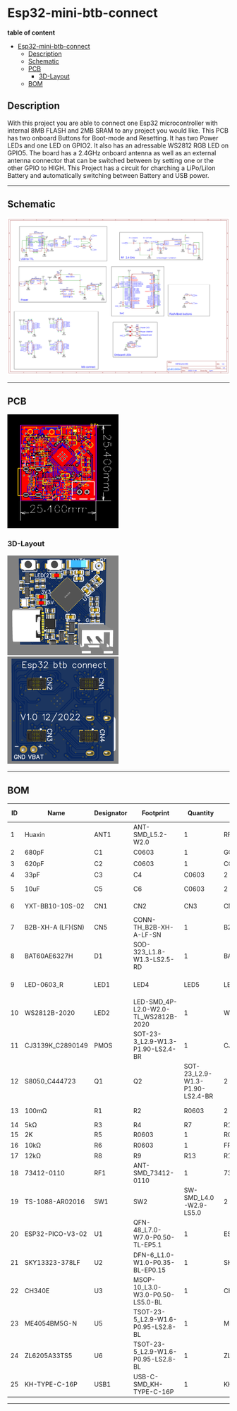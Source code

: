 # Esp32-mini-btb-connect

**table of content**
- [Esp32-mini-btb-connect](#esp32-mini-btb-connect)
  - [Description](#description)
  - [Schematic](#schematic)
  - [PCB](#pcb)
    - [3D-Layout](#3d-layout)
  - [BOM](#bom)

## Description
With this project you are able to connect one Esp32 microcontroller with internal 8MB FLASH and 2MB SRAM to any project you would like. This PCB has two onboard Buttons for Boot-mode and Resetting. It has two Power LEDs and one LED on GPIO2. It also has an adressable WS2812 RGB LED on GPIO5. The board has a 2.4GHz onboard antenna as well as an external antenna connector that can be switched between by setting one or the other GPIO to HIGH. This Project has a circuit for charching a LiPo/LiIon Battery and automatically switching between Battery and USB power.
___

## Schematic
![](img/Schematic_ESP32%20pico%20dual%20core%20mini%20btb%20connect_2022-12-20.svg)
___

## PCB
<img src="img/PCB_PCB_ESP32%20pico%20dual%20core%20mini%20btb%20connect_2022-12-20.svg" alt="." width="50%"/>

### 3D-Layout
<img src="img\PCB-3D-top.PNG" alt="." width="50%"/>
<img src="img\PCB-3D-bottom.PNG" alt="." width="50%"/>

___

## BOM
|ID|Name|Designator|Footprint|Quantity|Manufacturer Part|Manufacturer|Supplier|Supplier Part|Price|Pins|Resistance (Ohms)|
|---|---|---|---|---|---|---|---|---|---|---|---|
|1|Huaxin|ANT1|ANT-SMD_L5.2-W2.0|1|RFANT5220110A2T|Huaxin S&T|LCSC|C201761|0.024|2||
|2|680pF|C1|C0603|1|GCM1885C2A681JA16D|muRata(村田)|LCSC|C126581|0.003|2||
|3|620pF|C2|C0603|1|CC0603JRNPO9BN621|YAGEO(国巨)|LCSC|C325470|0.001|2||
|4|33pF|C3|C4|C0603|2|GQM1875C2E330JB12D|muRata(村田)|LCSC|C913596|0.054|2||
|5|10uF|C5|C6|C0603|2|LMK107BJ106MALTD|TAIYO YUDEN|LCSC|C18800|0.002|2||
|6|YXT-BB10-10S-02|CN1|CN2|CN3|CN4|CONN-SMD_YXT-BB10-10S-02|4|YXT-BB10-10S-02|YXT(益鑫通）|LCSC|C2763962|0.011|14||
|7|B2B-XH-A (LF)(SN)|CN5|CONN-TH_B2B-XH-A-LF-SN|1|B2B-XH-A(LF)(SN)|JST|LCSC|C158012|0.006|2||
|8|BAT60AE6327H|D1|SOD-323_L1.8-W1.3-LS2.5-RD|1|BAT60AE6327H|Infineon Technologies|LCSC|C520634|0.038|2||
|9|LED-0603_R|LED1|LED4|LED5|LED0603_RED|3|19-217/R6C-AL1M2VY/3T|EVERLIGHT(台湾亿光)|LCSC|C72044|0.003|2||
|10|WS2812B-2020|LED2|LED-SMD_4P-L2.0-W2.0-TL_WS2812B-2020|1|WS2812B-2020|worldsemi|LCSC|C965555|0.015|4||
|11|CJ3139K_C2890149|PMOS|SOT-23-3_L2.9-W1.3-P1.90-LS2.4-BR|1|CJ3139K|CJ（江苏长电/长晶）|LCSC|C2890149|0.006|3||
|12|S8050_C444723|Q1|Q2|SOT-23_L2.9-W1.3-P1.90-LS2.4-BR|2|S8050|Slkor(萨科微)|LCSC|C444723|0.002|3||
|13|100mΩ|R1|R2|R0603|2|0603WAJ010KT5E|UNI-ROYAL(厚声)|LCSC|C247025||2|0.1|
|14|5kΩ|R3|R4|R7|R10|R11|R0603|5|RTT035001FTP|RALEC|LCSC|C166926||2|5K|
|15|2K|R5|R0603|1|RC0603FR-072KL|YAGEO|LCSC|C105576||2||
|16|10kΩ|R6|R0603|1|FRC0603J103TS|FOJAN(富捷)|LCSC|C2930027||2||
|17|12kΩ|R8|R9|R13|R14|R0603|4|AR03BTDX1202|Viking Tech|LCSC|C319891|0.005|2|12K|
|18|73412-0110|RF1|ANT-SMD_73412-0110|1|734120110|MOLEX|LCSC|C434806|0.058|4||
|19|TS-1088-AR02016|SW1|SW2|SW-SMD_L4.0-W2.9-LS5.0|2|TS-1088-AR02016|XUNPU(讯普)|LCSC|C720477|0.008|2||
|20|ESP32-PICO-V3-02|U1|QFN-48_L7.0-W7.0-P0.50-TL-EP5.1|1|ESP32-PICO-V3-02|ESPRESSIF 乐鑫|LCSC|C908392|0.903|49||
|21|SKY13323-378LF|U2|DFN-6_L1.0-W1.0-P0.35-BL-EP0.15|1|SKY13323-378LF|Skyworks Solutions|LCSC|C150867|0.053|6||
|22|CH340E|U3|MSOP-10_L3.0-W3.0-P0.50-LS5.0-BL|1|CH340E|WCH|LCSC|C99652|0.092|10||
|23|ME4054BM5G-N|U5|TSOT-23-5_L2.9-W1.6-P0.95-LS2.8-BL|1|ME4054BM5G-N|MICRONE(Nanjing Micro One Elec)|LCSC|C478383|0.008|5||
|24|ZL6205A33TS5|U6|TSOT-23-5_L2.9-W1.6-P0.95-LS2.8-BL|1|ZL6205A33TS5|ZLG Zhiyuan Elec|LCSC|C485900|0.033|5||
|25|KH-TYPE-C-16P|USB1|USB-C-SMD_KH-TYPE-C-16P|1|KH-TYPE-C-16P|kinghelm(金航标)|LCSC|C709357|0.013|20||

___